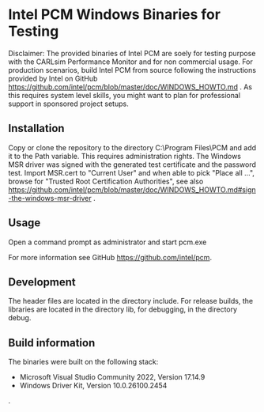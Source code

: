 # Intel PCM Windows Binaries for Testing

Disclaimer: The provided binaries of Intel PCM are soely for testing purpose with the CARLsim Performance Monitor and for non commercial usage. For production scenarios, build Intel PCM from source following the instructions provided by Intel on GitHub https://github.com/intel/pcm/blob/master/doc/WINDOWS_HOWTO.md . As this requires system level skills, you might want to plan for professional support in sponsored project setups. 
 
## Installation 
Copy or clone the repository to the directory C:\Program Files\PCM and add it to the Path variable. This requires administration rights. The Windows MSR driver was signed with the generated test certificate and the password test. Import MSR.cert to "Current User" and when able to pick "Place all ...", browse for "Trusted Root Certification Authorities", see also https://github.com/intel/pcm/blob/master/doc/WINDOWS_HOWTO.md#sign-the-windows-msr-driver .

## Usage 
Open a command prompt as administrator and start  pcm.exe 

For more information see GitHub https://github.com/intel/pcm.

## Development
The header files are located in the directory include. For release builds, the libraries are located in the directory lib, for debugging, in the directory debug.   

## Build information
The binaries were built on the following stack: 
- Microsoft Visual Studio Community 2022, Version 17.14.9
- Windows Driver Kit, Version 10.0.26100.2454

.